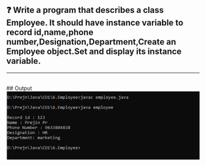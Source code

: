 ## :question: Write a program that describes a class Employee. It should have instance variable to record id,name,phone number,Designation,Department,Create an Employee object.Set and display its instance variable.
___
<br>
## Output
<br>
<img src="https://github.com/prejin2310/OOPs-JAVA/blob/7ed7da9a06e4a54683544e633bb8d87f8f5bc247/Extra%20programs/Employee/op.png" width="700"></img><br>

